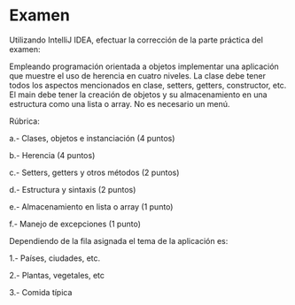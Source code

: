 # Examen
Utilizando IntelliJ IDEA, efectuar la corrección de la parte práctica del examen:

Empleando programación orientada a objetos implementar una aplicación que muestre el uso de herencia en cuatro niveles. La clase debe tener todos los aspectos mencionados en clase, setters, getters, constructor, etc. El main debe tener la creación de objetos y su almacenamiento en una estructura como una lista o array. No es necesario un menú.

Rúbrica:

a.- Clases, objetos e instanciación (4 puntos)

b.- Herencia (4 puntos)

c.- Setters, getters y otros métodos (2 puntos)

d.- Estructura y sintaxis (2 puntos)

e.- Almacenamiento en lista o array (1 punto)

f.- Manejo de excepciones (1 punto)

Dependiendo de la fila asignada el tema de la aplicación es:

1.- Países, ciudades, etc.

2.- Plantas, vegetales, etc

3.- Comida típica

